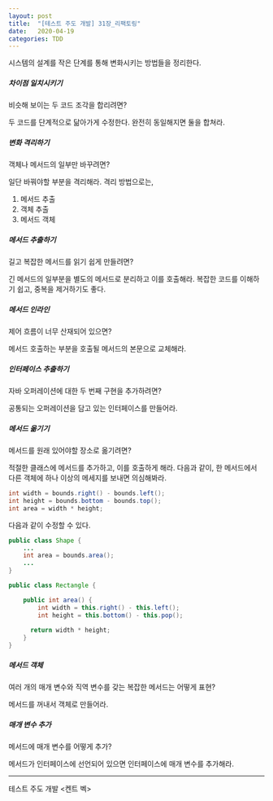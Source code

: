 ```yaml
---
layout: post
title:  "[테스트 주도 개발] 31장_리팩토링"
date:   2020-04-19
categories: TDD
---
```


시스템의 설계를 작은 단계를 통해 변화시키는 방법들을 정리한다.

##### 차이점 일치시키기

비슷해 보이는 두 코드 조각을 합리려면? 

두 코드를 단계적으로 닮아가게 수정한다. 완전히 동일해지면 둘을 합쳐라.

  ##### 변화 격리하기

객체나 메서드의 일부만 바꾸려면? 

일단 바꿔야할 부분을 격리해라. 격리 방법으로는,

1. 메서드 추출
2. 객체 추출
3. 메서드 객체

##### 메서드 추출하기

길고 복잡한 메서드를 읽기 쉽게 만들려면? 

긴 메서드의 일부분을 별도의 메서드로 분리하고 이를 호출해라. 복잡한 코드를 이해하기 쉽고, 중복을 제거하기도 좋다. 

##### 메서드 인라인

제어 흐름이 너무 산재되어 있으면? 

메서드 호출하는 부분을 호출될 메서드의 본문으로 교체해라.

##### 인터페이스 추출하기

자바 오퍼레이션에 대한 두 번째 구현을 추가하려면? 

공통되는 오퍼레이션을 담고 있는 인터페이스를 만들어라.

##### 메서드 옮기기

메서드를 원래 있어야할 장소로 옮기려면?

적절한 클래스에 메서드를 추가하고, 이를 호출하게 해라. 다음과 같이, 한 메서드에서 다른 객체에 하나 이상의 메세지를 보내면 의심해봐라.

```java
int width = bounds.right() - bounds.left();
int height = bounds.bottom - bounds.top();
int area = width * height;
```

다음과 같이 수정할 수 있다.

```java
public class Shape {
    ...
    int area = bounds.area();
    ...
}
```

```java
public class Rectangle {

    public int area() {
        int width = this.right() - this.left();
        int height = this.bottom() - this.pop();
        
      return width * height;
    }
}
```

##### 메서드 객체

여러 개의 매개 변수와 직역 변수를 갖는 복잡한 메서드는 어떻게 표현? 

메서드를 꺼내서 객체로 만들어라. 

##### 매개 변수 추가

메서드에 매개 변수를 어떻게 추가? 

메서드가 인터페이스에 선언되어 있으면 인터페이스에 매개 변수를 추가해라.

---

테스트 주도 개발 <켄트 벡>
